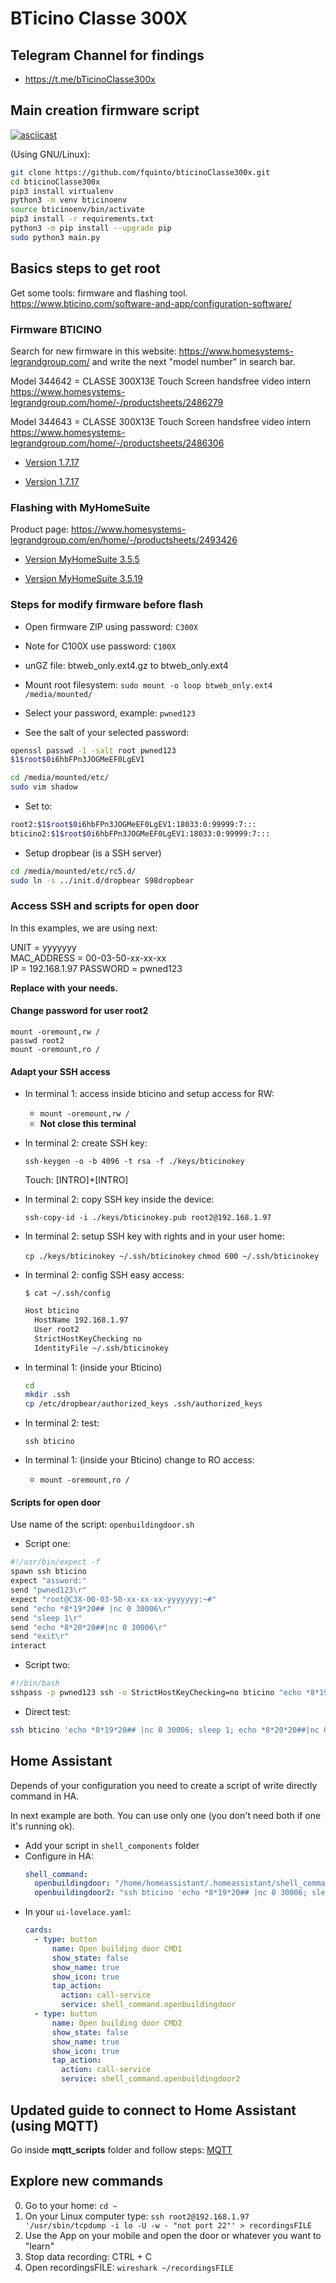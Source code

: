 # BTicino Classe 300X

## Telegram Channel for findings

- https://t.me/bTicinoClasse300x

## Main creation firmware script

[![asciicast](https://asciinema.org/a/514007.svg)](https://asciinema.org/a/514007)

(Using GNU/Linux):

```bash
git clone https://github.com/fquinto/bticinoClasse300x.git
cd bticinoClasse300x
pip3 install virtualenv
python3 -m venv bticinoenv
source bticinoenv/bin/activate
pip3 install -r requirements.txt
python3 -m pip install --upgrade pip
sudo python3 main.py
```

## Basics steps to get root

Get some tools: firmware and flashing tool. https://www.bticino.com/software-and-app/configuration-software/

### Firmware BTICINO

Search for new firmware in this website: https://www.homesystems-legrandgroup.com/ and write the next "model number" in search bar.

Model 344642 = CLASSE 300X13E Touch Screen handsfree video intern
https://www.homesystems-legrandgroup.com/home/-/productsheets/2486279

Model 344643 = CLASSE 300X13E Touch Screen handsfree video intern
https://www.homesystems-legrandgroup.com/home/-/productsheets/2486306

- [Version 1.7.17](https://www.homesystems-legrandgroup.com/MatrixENG/liferay/bt_mxLiferayCheckout.jsp?fileFormat=generic&fileName=C300X_010717.fwz&fileId=58107.23188.15908.12349)

- [Version 1.7.17](https://prodlegrandressourcespkg.blob.core.windows.net/packagecontainer/package_343bb0abacf05a27c6c146848e85d1de2425700e_h.tar.gz)

### Flashing with MyHomeSuite

Product page: https://www.homesystems-legrandgroup.com/en/home/-/productsheets/2493426

- [Version MyHomeSuite 3.5.5](http://www.homesystems-legrandgroup.com/MatrixENG/liferay/bt_mxLiferayCheckout.jsp?fileFormat=generic&fileName=MyHOME_Suite_030505.exe&fileId=58107.23188.29881.48619)

- [Version MyHomeSuite 3.5.19](https://www.homesystems-legrandgroup.com/MatrixENG/liferay/bt_mxLiferayCheckout.jsp?fileFormat=generic&fileName=MyHOME_Suite_030519.exe&fileId=58107.23188.31182.6881)

### Steps for modify firmware before flash

- Open firmware ZIP using password: `C300X`
- Note for C100X use password: `C100X`

- unGZ file: btweb_only.ext4.gz to btweb_only.ext4

- Mount root filesystem:
  `sudo mount -o loop btweb_only.ext4 /media/mounted/`

- Select your password, example: `pwned123`
- See the salt of your selected password:

```sh
openssl passwd -1 -salt root pwned123
$1$root$0i6hbFPn3JOGMeEF0LgEV1
```

```sh
cd /media/mounted/etc/
sudo vim shadow
```

- Set to:

```sh
root2:$1$root$0i6hbFPn3JOGMeEF0LgEV1:18033:0:99999:7:::
bticino2:$1$root$0i6hbFPn3JOGMeEF0LgEV1:18033:0:99999:7:::
```

- Setup dropbear (is a SSH server)

```sh
cd /media/mounted/etc/rc5.d/
sudo ln -s ../init.d/dropbear S98dropbear
```

### Access SSH and scripts for open door

In this examples, we are using next:
<p>
UNIT = yyyyyyy<br>
MAC_ADDRESS = 00-03-50-xx-xx-xx<br>
IP = 192.168.1.97
PASSWORD = pwned123
</p>

**Replace with your needs.**

#### Change password for user root2

  ```
  mount -oremount,rw /
  passwd root2
  mount -oremount,ro /
  ```

#### Adapt your SSH access

- In terminal 1: access inside bticino and setup access for RW:
  - `mount -oremount,rw /`
  - **Not close this terminal**

- In terminal 2: create SSH key:

  `ssh-keygen -o -b 4096 -t rsa -f ./keys/bticinokey`

  Touch: [INTRO]+[INTRO]

- In terminal 2: copy SSH key inside the device:

  `ssh-copy-id -i ./keys/bticinokey.pub root2@192.168.1.97`

- In terminal 2: setup SSH key with rights and in your user home:

  `cp ./keys/bticinokey ~/.ssh/bticinokey`
  `chmod 600 ~/.ssh/bticinokey`

- In terminal 2: config SSH easy access:

  `$ cat ~/.ssh/config`

  ```sh
  Host bticino
    HostName 192.168.1.97
    User root2
    StrictHostKeyChecking no
    IdentityFile ~/.ssh/bticinokey
  ```

- In terminal 1: (inside your Bticino)
  ```sh
  cd
  mkdir .ssh
  cp /etc/dropbear/authorized_keys .ssh/authorized_keys
  ```

- In terminal 2: test:

  `ssh bticino`

- In terminal 1: (inside your Bticino) change to RO access:
  - `mount -oremount,ro /`

#### Scripts for open door

Use name of the script: `openbuildingdoor.sh`

- Script one:

```sh
#!/usr/bin/expect -f
spawn ssh bticino
expect "assword:"
send "pwned123\r"
expect "root@C3X-00-03-50-xx-xx-xx-yyyyyyy:~#"
send "echo *8*19*20## |nc 0 30006\r"
send "sleep 1\r"
send "echo *8*20*20##|nc 0 30006\r"
send "exit\r"
interact
```

- Script two:

```sh
#!/bin/bash
sshpass -p pwned123 ssh -o StrictHostKeyChecking=no bticino "echo *8*19*20## |nc 0 30006; sleep 1; echo *8*20*20##|nc 0 30006"
```

- Direct test:

```sh
ssh bticino 'echo *8*19*20## |nc 0 30006; sleep 1; echo *8*20*20##|nc 0 30006'
```

## Home Assistant

Depends of your configuration you need to create a script of write directly command in HA.

In next example are both. You can use only one (you don't need both if one it's running ok).

- Add your script in `shell_components` folder
- Configure in HA:
  ```yaml
  shell_command:
    openbuildingdoor: "/home/homeassistant/.homeassistant/shell_commands/openbuildingdoor.sh"
    openbuildingdoor2: "ssh bticino 'echo *8*19*20## |nc 0 30006; sleep 1; echo *8*20*20##|nc 0 30006'"
  ```
- In your `ui-lovelace.yaml`:
  ```yaml
  cards:
    - type: button
        name: Open building door CMD1
        show_state: false
        show_name: true
        show_icon: true
        tap_action:
          action: call-service
          service: shell_command.openbuildingdoor
    - type: button
        name: Open building door CMD2
        show_state: false
        show_name: true
        show_icon: true
        tap_action:
          action: call-service
          service: shell_command.openbuildingdoor2
  ```

## Updated guide to connect to Home Assistant (using MQTT)

Go inside **mqtt_scripts** folder and follow steps: [MQTT](https://github.com/fquinto/bticinoClasse300x/tree/main/mqtt_scripts)

## Explore new commands

0) Go to your home: `cd ~`
1) On your Linux computer type:
`ssh root2@192.168.1.97 '/usr/sbin/tcpdump -i lo -U -w - "not port 22"' > recordingsFILE`
2) Use the App on your mobile and open the door or whatever you want to "learn"
3) Stop data recording: CTRL + C
4) Open recordingsFILE: `wireshark ~/recordingsFILE`
